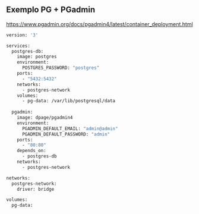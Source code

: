 Exemplo PG + PGadmin
--------------------
https://www.pgadmin.org/docs/pgadmin4/latest/container_deployment.html


```dockerfile
version: '3'

services:
  postgres-db:
    image: postgres
    environment:
      POSTGRES_PASSWORD: "postgres"
    ports:
      - "5432:5432"
    networks:
      - postgres-network
    volumes:
      - pg-data: /var/lib/postgresql/data
      
  pgadmin:
    image: dpage/pgadmin4
    environment:
      PGADMIN_DEFAULT_EMAIL: "admin@admin"
      PGADMIN_DEFAULT_PASSWORD: "admin"
    ports:
      - "80:80"
    depends_on:
      - postgres-db
    networks:
      - postgres-network

networks: 
  postgres-network:
    driver: bridge

volumes: 
  pg-data:
```                      